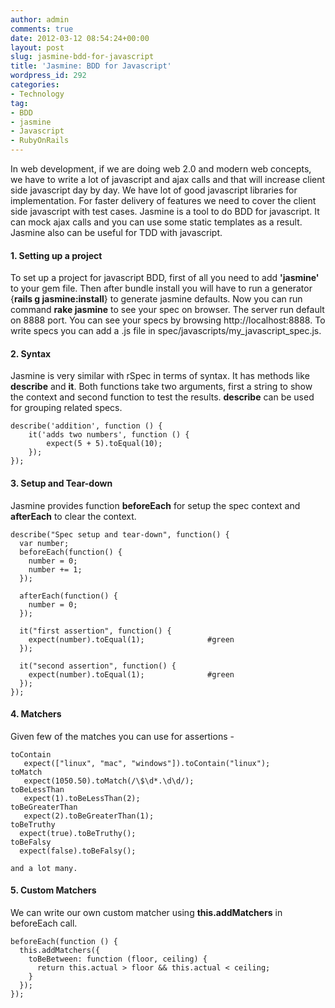 ```yaml
---
author: admin
comments: true
date: 2012-03-12 08:54:24+00:00
layout: post
slug: jasmine-bdd-for-javascript
title: 'Jasmine: BDD for Javascript'
wordpress_id: 292
categories:
- Technology
tag:
- BDD
- jasmine
- Javascript
- RubyOnRails
---
```


In web development, if we are doing web 2.0 and modern web concepts, we have to write a lot of javascript and ajax calls and that will increase client side javascript day by day. <!--more--> We have lot of good javascript libraries for implementation. For faster delivery of features we need to cover the client side javascript with test cases. Jasmine is a tool to do BDD for javascript. It can mock ajax calls and you can use some static templates as a result. Jasmine also can be useful for TDD with javascript.



#### 1. Setting up a project


To set up a project for javascript BDD, first of all you need to add **'jasmine'** to your gem file. Then after bundle install you will have to run a generator {**rails g jasmine:install**} to generate jasmine defaults. Now you can run command **rake jasmine** to see your spec on browser. The server run default on 8888 port. You can see your specs by browsing http://localhost:8888. To write specs you can add a .js file in spec/javascripts/my_javascript_spec.js.



#### 2. Syntax 


Jasmine is very similar with rSpec in terms of syntax. It has methods like **describe** and **it**. Both functions take two arguments, first a string to show the context and second function to test the results. **describe** can be used for grouping related specs. 

    
    
    describe('addition', function () {  
        it('adds two numbers', function () {  
            expect(5 + 5).toEqual(10);  
        });  
    }); 
    





#### 3. Setup and Tear-down


Jasmine provides function **beforeEach** for setup the spec context and **afterEach** to clear the context. 

    
    
    describe("Spec setup and tear-down", function() {
      var number;
      beforeEach(function() {
        number = 0;
        number += 1;
      });
    
      afterEach(function() {
        number = 0;
      });
    
      it("first assertion", function() {
        expect(number).toEqual(1);              #green
      });
    
      it("second assertion", function() {
        expect(number).toEqual(1);              #green
      });
    });
    





#### 4. Matchers


Given few of the matches you can use for assertions - 

    
    
    toContain
       expect(["linux", "mac", "windows"]).toContain("linux");  
    toMatch
       expect(1050.50).toMatch(/\$\d*.\d\d/);
    toBeLessThan
       expect(1).toBeLessThan(2);  
    toBeGreaterThan
       expect(2).toBeGreaterThan(1);
    toBeTruthy
      expect(true).toBeTruthy(); 
    toBeFalsy
      expect(false).toBeFalsy();  
    
    and a lot many.
    


 


#### 5. Custom Matchers


We can write our own custom matcher using **this.addMatchers** in beforeEach call. 

    
    
    beforeEach(function () {  
      this.addMatchers({  
        toBeBetween: function (floor, ceiling) {  
          return this.actual > floor && this.actual < ceiling;  
        }  
      });  
    });  
    
